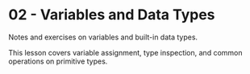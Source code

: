 # 02 - Variables and Data Types

Notes and exercises on variables and built-in data types.

This lesson covers variable assignment, type inspection, and common operations on primitive types.
